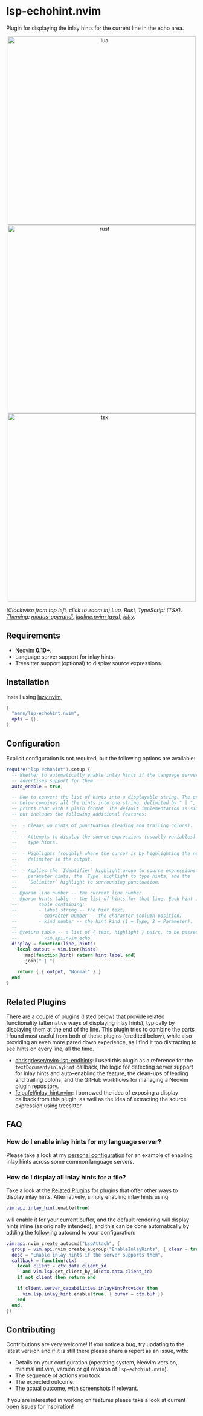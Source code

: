 # lsp-echohint.nvim

Plugin for displaying the inlay hints for the current line in the echo area.

<p align="center">
<img width="497" alt="lua" src="https://github.com/user-attachments/assets/893680f7-4be5-49a9-bc62-ca1539eefa81">
<img width="497" alt="rust" src="https://github.com/user-attachments/assets/22b135a9-28ab-4133-8793-82f8158c4535">
<img width="497" alt="tsx" src="https://github.com/user-attachments/assets/2438eedf-3edf-42fb-8719-9a0c2fa504c1">
</p>

*(Clockwise from top left, click to zoom in) Lua, Rust, TypeScript (TSX). [Theming](https://github.com/amnn/nvim/blob/7219c529e2f25efc039eaf2f3947cc2e086f4792/lua/plugins/theming.lua): [modus-operandi](https://github.com/miikanissi/modus-themes.nvim), [lualine.nvim (ayu)](https://github.com/nvim-lualine/lualine.nvim), [kitty](https://sw.kovidgoyal.net/kitty/).*

## Requirements

- Neovim **0.10+**.
- Language server support for inlay hints.
- Treesitter support (optional) to display source expressions.

## Installation

Install using [lazy.nvim](https://github.com/folke/lazy.nvim),

```lua
{
  "amnn/lsp-echohint.nvim",
  opts = {},
}
```

## Configuration

Explicit configuration is not required, but the following options are
available:

```lua
require("lsp-echohint").setup {
  -- Whether to automatically enable inlay hints if the language server
  -- advertises support for them.
  auto_enable = true,

  -- How to convert the list of hints into a displayable string. The example
  -- below combines all the hints into one string, delimited by " | ", and
  -- prints that with a plain format. The default implementation is similar,
  -- but includes the following additional features:
  --
  --  - Cleans up hints of punctuation (leading and trailing colons).
  --
  --  - Attempts to display the source expressions (usually variables) for
  --    type hints.
  --
  --  - Highlights (roughly) where the cursor is by highlighting the nearest
  --    delimiter in the output.
  --
  --  - Applies the `Identifier` highlight group to source expressions and
  --    parameter hints, the `Type` highlight to type hints, and the
  --    `Delimiter` highlight to surrounding punctuation.
  --
  -- @param line number -- the current line number.
  -- @param hints table -- the list of hints for that line. Each hint is a
  --        table containing:
  --        - label string -- the hint text.
  --        - character number -- the character (column position)
  --        - kind number -- the hint kind (1 = Type, 2 = Parameter).
  --
  -- @return table -- a list of { text, highlight } pairs, to be passed to
  --         `vim.api.nvim_echo`.
  display = function(line, hints)
    local output = vim.iter(hints)
      :map(function(hint) return hint.label end)
      :join(" | ")

    return { { output, "Normal" } }
  end
}
```

## Related Plugins

There are a couple of plugins (listed below) that provide related functionality
(alternative ways of displaying inlay hints), typically by displaying them at
the end of the line. This plugin tries to combine the parts I found most useful
from both of these plugins (credited below), while also providing an even more
pared down experience, as I find it too distracting to see hints on every line,
all the time.

- [chrisgrieser/nvim-lsp-endhints](https://github.com/chrisgrieser/nvim-lsp-endhints):
  I used this plugin as a reference for the `textDocument/inlayHint` callback,
  the logic for detecting server support for inlay hints and auto-enabling the
  feature, the clean-ups of leading and trailing colons, and the GitHub
  workflows for managing a Neovim plugin repository.
- [felpafel/inlay-hint.nvim](https://github.com/felpafel/inlay-hint.nvim): I
  borrowed the idea of exposing a display callback from this plugin, as well
  as the idea of extracting the source expression using treesitter.

## FAQ

### How do I enable inlay hints for my language server?

Please take a look at my [personal configuration](https://github.com/amnn/nvim/blob/7219c529e2f25efc039eaf2f3947cc2e086f4792/lua/plugins/lsp.lua#L124-L171)
for an example of enabling inlay hints across some common language servers.

### How do I display all inlay hints for a file?

Take a look at the [Related Plugins](#related-plugins) for plugins that offer
other ways to display inlay hints. Alternatively, simply enabling inlay hints
using

```lua
vim.api.inlay_hint.enable(true)
```

will enable it for your current buffer, and the default rendering will display
hints inline (as originally intended), and this can be done automatically by
adding the following autocmd to your configuration:

```lua
vim.api.nvim_create_autocmd("LspAttach", {
  group = vim.api.nvim_create_augroup("EnableInlayHints", { clear = true }),
  desc = "Enable inlay hints if the server supports them",
  callback = function(ctx)
    local client = ctx.data.client_id
      and vim.lsp.get_client_by_id(ctx.data.client_id)
    if not client then return end

    if client.server_capabilities.inlayHintProvider then
      vim.lsp.inlay_hint.enable(true, { bufnr = ctx.buf })
    end
  end,
})
```

## Contributing

Contributions are very welcome! If you notice a bug, try updating to the latest
version and if it is still there please share a report as an issue, with:

- Details on your configuration (operating system, Neovim version, minimal
  init.vim, version or git revision of `lsp-echohint.nvim`).
- The sequence of actions you took.
- The expected outcome.
- The actual outcome, with screenshots if relevant.

If you are interested in working on features please take a look at current
[open issues](https://github.com/amnn/lsp-echohint.nvim/issues) for
inspiration!
